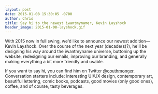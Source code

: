 ```yaml
---
layout: post
date: 2015-01-08 15:30:05 -0700
author: Chris
title: Say hi to the newest iwantmynamer, Kevin Layshock
header_image: 2015-01-08-layshock.gif
---
```


With 2015 now in full swing, we'd like to announce our newest addition—Kevin Layshock. Over the course of the next year (decade(s)?), he'll be designing his way around the iwantmyname universe, buttoning up the website, redesigning our emails, improving our branding, and generally making everything a bit more friendly and usable.

If you want to say hi, you can find him on Twitter [@couthmonger](https://twitter.com/couthmonger). Conversation starters include: interesting UI/UX design, contemporary art, beautiful lettering, comic books, podcasts, good movies (only good ones), coffee, and of course, tasty beverages.

